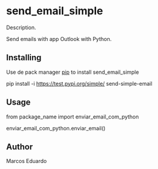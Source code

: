 # send_email_simple

Description.

Send emails with app Outlook with Python.

## Installing

Use de pack manager [pip](https://pip.pypa.io/en/stable/) to install send_email_simple


pip install -i https://test.pypi.org/simple/ send-simple-email


## Usage


from package_name import enviar_email_com_python

enviar_email_com_python.enviar_email()


## Author

Marcos Eduardo
